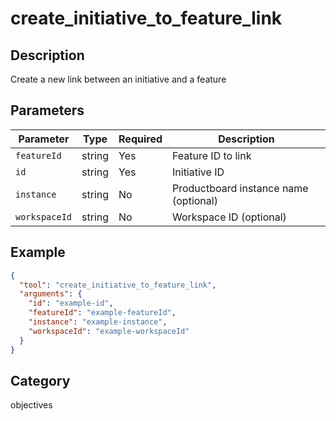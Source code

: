 # create_initiative_to_feature_link

## Description
Create a new link between an initiative and a feature

## Parameters

| Parameter | Type | Required | Description |
|-----------|------|----------|-------------|
| `featureId` | string | Yes | Feature ID to link |
| `id` | string | Yes | Initiative ID |
| `instance` | string | No | Productboard instance name (optional) |
| `workspaceId` | string | No | Workspace ID (optional) |

## Example

```json
{
  "tool": "create_initiative_to_feature_link",
  "arguments": {
    "id": "example-id",
    "featureId": "example-featureId",
    "instance": "example-instance",
    "workspaceId": "example-workspaceId"
  }
}
```

## Category
objectives

